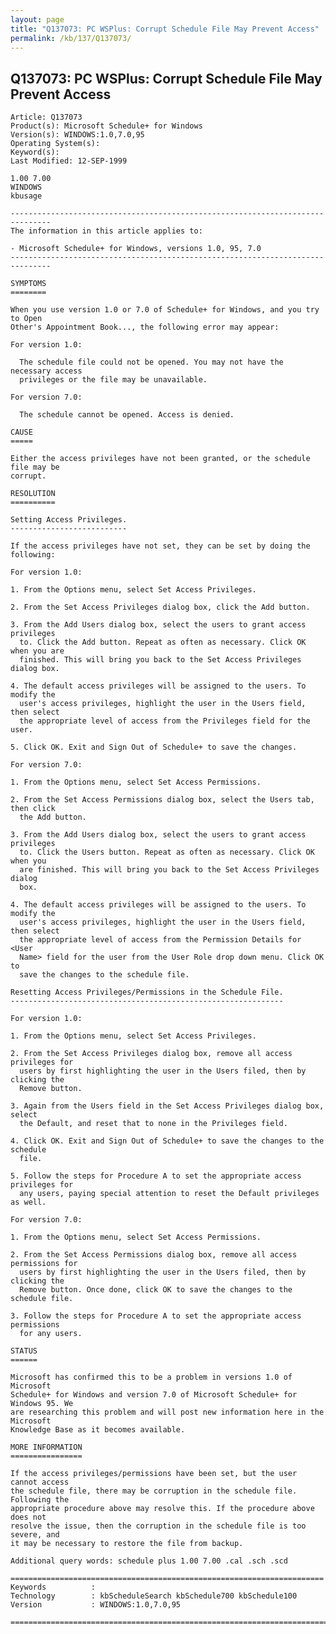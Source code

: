 ```yaml
---
layout: page
title: "Q137073: PC WSPlus: Corrupt Schedule File May Prevent Access"
permalink: /kb/137/Q137073/
---
```


## Q137073: PC WSPlus: Corrupt Schedule File May Prevent Access

	Article: Q137073
	Product(s): Microsoft Schedule+ for Windows
	Version(s): WINDOWS:1.0,7.0,95
	Operating System(s): 
	Keyword(s): 
	Last Modified: 12-SEP-1999
	
	1.00 7.00
	WINDOWS
	kbusage
	
	-------------------------------------------------------------------------------
	The information in this article applies to:
	
	- Microsoft Schedule+ for Windows, versions 1.0, 95, 7.0 
	-------------------------------------------------------------------------------
	
	SYMPTOMS
	========
	
	When you use version 1.0 or 7.0 of Schedule+ for Windows, and you try to Open
	Other's Appointment Book..., the following error may appear:
	
	For version 1.0:
	
	  The schedule file could not be opened. You may not have the necessary access
	  privileges or the file may be unavailable.
	
	For version 7.0:
	
	  The schedule cannot be opened. Access is denied.
	
	CAUSE
	=====
	
	Either the access privileges have not been granted, or the schedule file may be
	corrupt.
	
	RESOLUTION
	==========
	
	Setting Access Privileges.
	--------------------------
	
	If the access privileges have not set, they can be set by doing the following:
	
	For version 1.0:
	
	1. From the Options menu, select Set Access Privileges.
	
	2. From the Set Access Privileges dialog box, click the Add button.
	
	3. From the Add Users dialog box, select the users to grant access privileges
	  to. Click the Add button. Repeat as often as necessary. Click OK when you are
	  finished. This will bring you back to the Set Access Privileges dialog box.
	
	4. The default access privileges will be assigned to the users. To modify the
	  user's access privileges, highlight the user in the Users field, then select
	  the appropriate level of access from the Privileges field for the user.
	
	5. Click OK. Exit and Sign Out of Schedule+ to save the changes.
	
	For version 7.0:
	
	1. From the Options menu, select Set Access Permissions.
	
	2. From the Set Access Permissions dialog box, select the Users tab, then click
	  the Add button.
	
	3. From the Add Users dialog box, select the users to grant access privileges
	  to. Click the Users button. Repeat as often as necessary. Click OK when you
	  are finished. This will bring you back to the Set Access Privileges dialog
	  box.
	
	4. The default access privileges will be assigned to the users. To modify the
	  user's access privileges, highlight the user in the Users field, then select
	  the appropriate level of access from the Permission Details for <User
	  Name> field for the user from the User Role drop down menu. Click OK to
	  save the changes to the schedule file.
	
	Resetting Access Privileges/Permissions in the Schedule File.
	-------------------------------------------------------------
	
	For version 1.0:
	
	1. From the Options menu, select Set Access Privileges.
	
	2. From the Set Access Privileges dialog box, remove all access privileges for
	  users by first highlighting the user in the Users filed, then by clicking the
	  Remove button.
	
	3. Again from the Users field in the Set Access Privileges dialog box, select
	  the Default, and reset that to none in the Privileges field.
	
	4. Click OK. Exit and Sign Out of Schedule+ to save the changes to the schedule
	  file.
	
	5. Follow the steps for Procedure A to set the appropriate access privileges for
	  any users, paying special attention to reset the Default privileges as well.
	
	For version 7.0:
	
	1. From the Options menu, select Set Access Permissions.
	
	2. From the Set Access Permissions dialog box, remove all access permissions for
	  users by first highlighting the user in the Users filed, then by clicking the
	  Remove button. Once done, click OK to save the changes to the schedule file.
	
	3. Follow the steps for Procedure A to set the appropriate access permissions
	  for any users.
	
	STATUS
	======
	
	Microsoft has confirmed this to be a problem in versions 1.0 of Microsoft
	Schedule+ for Windows and version 7.0 of Microsoft Schedule+ for Windows 95. We
	are researching this problem and will post new information here in the Microsoft
	Knowledge Base as it becomes available.
	
	MORE INFORMATION
	================
	
	If the access privileges/permissions have been set, but the user cannot access
	the schedule file, there may be corruption in the schedule file. Following the
	appropriate procedure above may resolve this. If the procedure above does not
	resolve the issue, then the corruption in the schedule file is too severe, and
	it may be necessary to restore the file from backup.
	
	Additional query words: schedule plus 1.00 7.00 .cal .sch .scd
	
	======================================================================
	Keywords          :  
	Technology        : kbScheduleSearch kbSchedule700 kbSchedule100
	Version           : WINDOWS:1.0,7.0,95
	
	=============================================================================
	

